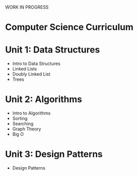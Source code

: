 WORK IN PROGRESS

# Computer Science Curriculum

# Unit 1: Data Structures
* Intro to Data Structures
* Linked Lists
* Doubly Linked List
* Trees

# Unit 2: Algorithms
* Intro to Algorithms
* Sorting
* Searching
* Graph Theory
* Big O

# Unit 3: Design Patterns
* Design Patterns
